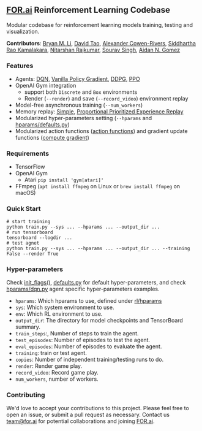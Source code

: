 ## [FOR.ai](https://for.ai) Reinforcement Learning Codebase
Modular codebase for reinforcement learning models training, testing and visualization.

**Contributors**: [Bryan M. Li](https://github.com/bryanlimy), [David Tao](https://github.com/taodav), [Alexander Cowen-Rivers](https://github.com/alexanderimanicowenrivers), [Siddhartha Rao Kamalakara](https://github.com/srk97), [Nitarshan Rajkumar](https://github.com/nitarshan), [Sourav Singh](https://github.com/souravsingh), [Aidan N. Gomez](https://github.com/aidangomez)

### Features
- Agents: [DQN](rl/agents/algos/dqn.py), [Vanilla Policy Gradient](rl/agents/algos/vanilla_pg.py), [DDPG](rl/agents/algos/ddpg.py), [PPO](rl/agents/algos/ppo.py)
- OpenAI Gym integration
  - support both `Discrete` and `Box` environments
  - Render (`--render`) and save (`--record_video`) environment replay
- Model-free asynchronous training  (`--num_workers`)
- Memory replay: [Simple](rl/memory/memory.py), [Proportional Prioritized Experience Replay](rl/memory/prioritized.py)
- Modularized hyper-parameters setting (`--hparams` and [hparams/defaults.py](rl/hparams/defaults.py))
- Modularized action functions ([action functions](rl/agents/algos/action_function/basic.py)) and gradient update functions ([compute gradient](rl/agents/algos/compute_gradient/basic.py))

### Requirements
- TensorFlow
- OpenAI Gym
    - Atari `pip install 'gym[atari]'`
- FFmpeg (`apt install ffmpeg` on Linux or `brew install ffmpeg` on macOS)

### Quick Start
```
# start training
python train.py --sys ... --hparams ... --output_dir ...
# run tensorboard
tensorboard --logdir ...
# test agnet
python train.py --sys ... --hparams ... --output_dir ... --training False --render True
```

### Hyper-parameters
Check [init_flags()](https://github.com/for-ai/rl/blob/master/train.py#L17), [defaults.py](rl/hparams/defaults.py) for default hyper-parameters, and check [hparams/dqn.py](rl/hparams/dqn.py) agent specific hyper-parameters examples.
- `hparams`: Which hparams to use, defined under [rl/hparams](rl/hparams)
- `sys`: Which system environment to use.
- `env`: Which RL environment to use.
- `output_dir`: The directory for model checkpoints and TensorBoard summary.
- `train_steps`:, Number of steps to train the agent.
- `test_episodes`: Number of episodes to test the agent.
- `eval_episodes`: Number of episodes to evaluate the agent.
- `training`: train or test agent.
- `copies`: Number of independent training/testing runs to do.
- `render`: Render game play.
- `record_video`: Record game play.
- `num_workers`, number of workers.

### Contributing
We'd love to accept your contributions to this project. Please feel free to open an issue, or submit a pull request as necessary. Contact us [team@for.ai](mailto:team@for.ai) for potential collaborations and joining [FOR.ai](https://for.ai).
